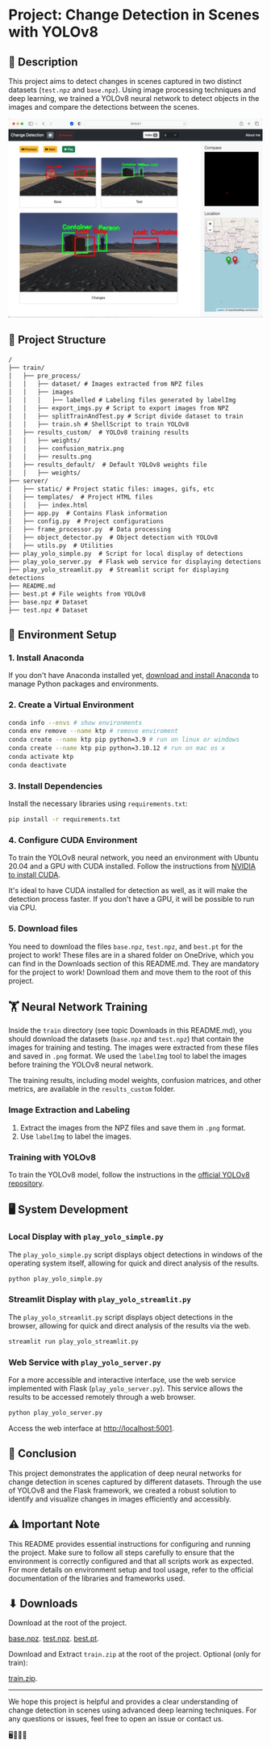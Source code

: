 # Project: Change Detection in Scenes with YOLOv8

## 📄 Description

This project aims to detect changes in scenes captured in two distinct datasets (`test.npz` and `base.npz`). Using image processing techniques and deep learning, we trained a YOLOv8 neural network to detect objects in the images and compare the detections between the scenes.

![Alt text](sample_app.png?raw=true "MyApp")

## 📂 Project Structure

```
/
├── train/
│   ├── pre_process/
│   │   ├── dataset/ # Images extracted from NPZ files
│   │   ├── images 
│   │   │   ├── labelled # Labeling files generated by labelImg
│   │   ├── export_imgs.py # Script to export images from NPZ
│   │   ├── splitTrainAndTest.py # Script divide dataset to train
│   │   ├── train.sh # ShellScript to train YOLOv8
│   ├── results_custom/  # YOLOv8 training results
│   │   ├── weights/
│   │   ├── confusion_matrix.png
│   │   ├── results.png
│   ├── results_default/  # Default YOLOv8 weights file
│   │   ├── weights/
├── server/
│   ├── static/ # Project static files: images, gifs, etc
│   ├── templates/  # Project HTML files
│   │   ├── index.html
│   ├── app.py  # Contains Flask information
│   ├── config.py  # Project configurations
│   ├── frame_processor.py  # Data processing
│   ├── object_detector.py  # Object detection with YOLOv8
│   ├── utils.py  # Utilities
├── play_yolo_simple.py  # Script for local display of detections
├── play_yolo_server.py  # Flask web service for displaying detections
├── play_yolo_streamlit.py  # Streamlit script for displaying detections
├── README.md
├── best.pt # File weights from YOLOv8
├── base.npz # Dataset 
├── test.npz # Dataset 
```

## 🚀 Environment Setup

### 1. Install Anaconda

If you don't have Anaconda installed yet, [download and install Anaconda](https://www.anaconda.com/products/distribution#download-section) to manage Python packages and environments.

### 2. Create a Virtual Environment

```bash
conda info --envs # show environments
conda env remove --name ktp # remove enviroment
conda create --name ktp pip python=3.9 # run on linux or windows
conda create --name ktp pip python=3.10.12 # run on mac os x
conda activate ktp
conda deactivate
```

### 3. Install Dependencies

Install the necessary libraries using `requirements.txt`:

```bash
pip install -r requirements.txt
```

### 4. Configure CUDA Environment

To train the YOLOv8 neural network, you need an environment with Ubuntu 20.04 and a GPU with CUDA installed. Follow the instructions from [NVIDIA to install CUDA](https://developer.nvidia.com/cuda-downloads).

It's ideal to have CUDA installed for detection as well, as it will make the detection process faster. If you don't have a GPU, it will be possible to run via CPU.

### 5. Download files

You need to download the files `base.npz`, `test.npz`, and `best.pt` for the project to work! These files are in a shared folder on OneDrive, which you can find in the Downloads section of this README.md. They are mandatory for the project to work! Download them and move them to the root of this project.

## 🏋️ Neural Network Training

Inside the `train` directory (see topic Downloads in this README.md), you should download the datasets (`base.npz` and `test.npz`) that contain the images for training and testing. The images were extracted from these files and saved in `.png` format. We used the `labelImg` tool to label the images before training the YOLOv8 neural network.

The training results, including model weights, confusion matrices, and other metrics, are available in the `results_custom` folder.

### Image Extraction and Labeling

1. Extract the images from the NPZ files and save them in `.png` format.
2. Use `labelImg` to label the images.

### Training with YOLOv8

To train the YOLOv8 model, follow the instructions in the [official YOLOv8 repository](https://github.com/ultralytics/yolov8).

## 🖥️ System Development

### Local Display with `play_yolo_simple.py`

The `play_yolo_simple.py` script displays object detections in windows of the operating system itself, allowing for quick and direct analysis of the results.

```bash
python play_yolo_simple.py
```

### Streamlit Display with `play_yolo_streamlit.py`

The `play_yolo_streamlit.py` script displays object detections in the browser, allowing for quick and direct analysis of the results via the web.

```bash
streamlit run play_yolo_streamlit.py
```

### Web Service with `play_yolo_server.py`

For a more accessible and interactive interface, use the web service implemented with Flask (`play_yolo_server.py`). This service allows the results to be accessed remotely through a web browser.

```bash
python play_yolo_server.py
```

Access the web interface at [http://localhost:5001](http://localhost:5001).

## 📝 Conclusion

This project demonstrates the application of deep neural networks for change detection in scenes captured by different datasets. Through the use of YOLOv8 and the Flask framework, we created a robust solution to identify and visualize changes in images efficiently and accessibly.

## ⚠️ Important Note

This README provides essential instructions for configuring and running the project. Make sure to follow all steps carefully to ensure that the environment is correctly configured and that all scripts work as expected. For more details on environment setup and tool usage, refer to the official documentation of the libraries and frameworks used.

## ⬇ Downloads

Download at the root of the project.

[base.npz](https://1drv.ms/u/s!ArAJOiCdbV7IirQHfobggiHMaDLPeA?e=Mvbgop).
[test.npz](https://1drv.ms/u/s!ArAJOiCdbV7IirQI1GNgD8O1Sek7oA?e=sZ5VFk).
[best.pt](https://1drv.ms/u/s!ArAJOiCdbV7IirQgYV9ZWmP0Xr_DRw?e=rRd133).

Download and Extract `train.zip` at the root of the project. Optional (only for train):

[train.zip](https://1drv.ms/u/s!ArAJOiCdbV7IirQ3_IVEV0kzmNYaVA?e=asyCQi).

---

We hope this project is helpful and provides a clear understanding of change detection in scenes using advanced deep learning techniques. For any questions or issues, feel free to open an issue or contact us.

🖥️👩‍💻🚀